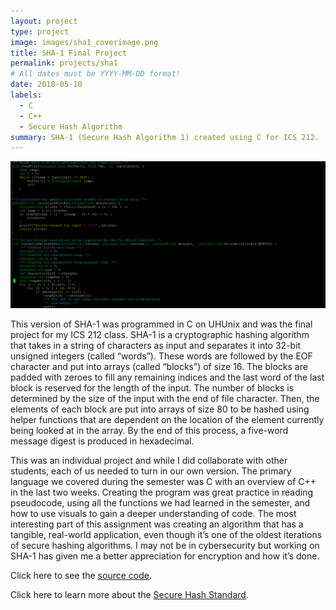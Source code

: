 ```yaml
---
layout: project
type: project
image: images/sha1_coverimage.png
title: SHA-1 Final Project
permalink: projects/sha1
# All dates must be YYYY-MM-DD format!
date: 2018-05-10
labels:
  - C
  - C++
  - Secure Hash Algorithm
summary: SHA-1 (Secure Hash Algorithm 1) created using C for ICS 212.
---
```


<img class="ui image" src="../images/sha1_banner.png">

This version of SHA-1 was programmed in C on UHUnix and was the final project for my ICS 212 class. SHA-1 is a cryptographic hashing algorithm that takes in a string of characters as input and separates it into 32-bit unsigned integers (called “words”). These words are followed by the EOF character and put into arrays (called “blocks”) of size 16. The blocks are padded with zeroes to fill any remaining indices and the last word of the last block is reserved for the length of the input. The number of blocks is determined by the size of the input with the end of file character. Then, the elements of each block are put into arrays of size 80 to be hashed using helper functions that are dependent on the location of the element currently being looked at in the array. By the end of this process, a five-word message digest is produced in hexadecimal. 

This was an individual project and while I did collaborate with other students, each of us needed to turn in our own version. The primary language we covered during the semester was C with an overview of C++ in the last two weeks. Creating the program was great practice in reading pseudocode, using all the functions we had learned in the semester, and how to use visuals to gain a deeper understanding of code. The most interesting part of this assignment was creating an algorithm that has a tangible, real-world application, even though it’s one of the oldest iterations of secure hashing algorithms. I may not be in cybersecurity but working on SHA-1 has given me a better appreciation for encryption and how it’s done. 

Click here to see the [source code](https://github.com/ronnie-kauanoe/sha1-final-project/tree/master).

Click here to learn more about the [Secure Hash Standard](https://web.archive.org/web/20161126003357/http://nvlpubs.nist.gov/nistpubs/FIPS/NIST.FIPS.180-4.pdf).
